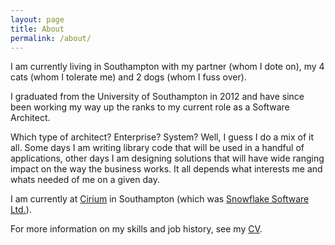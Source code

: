 ```yaml
---
layout: page
title: About
permalink: /about/
---
```


I am currently living in Southampton with my partner (whom I dote on), my 4 cats (whom I tolerate me) and 2 dogs (whom I fuss over).

I graduated from the University of Southampton in 2012 and have since been working my way up the ranks to my current role as a Software Architect.

Which type of architect? Enterprise? System? Well, I guess I do a mix of it all.
Some days I am writing library code that will be used in a handful of applications, other days I am designing solutions that will have wide ranging impact on the way the business works. It all depends what interests me and whats needed of me on a given day.

I am currently at [Cirium](https://cirium.com) in Southampton (which was [Snowflake Software Ltd.](https://www.cirium.com/thoughtcloud/snowflake-software-agrees-to-join-cirium/)).

For more information on my skills and job history, see my [CV](/cv/).
